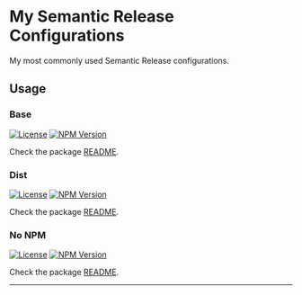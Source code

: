 # My Semantic Release Configurations

My most commonly used Semantic Release configurations.

## Usage

### Base

[![License][img-license]][lnk-license] [![NPM Version][img-npm-base]][lnk-npm-base]

Check the package [README](packages/base/README.md).

### Dist

[![License][img-license]][lnk-license] [![NPM Version][img-npm-dist]][lnk-npm-dist]

Check the package [README](packages/dist/README.md).

### No NPM

[![License][img-license]][lnk-license] [![NPM Version][img-npm-no-npm]][lnk-npm-no-npm]

Check the package [README](packages/no-npm/README.md).

---

[img-license]: https://img.shields.io/github/license/ivangabriele/semantic-release-config?style=flat-square
[img-npm-base]: https://img.shields.io/npm/v/@ivangabriele/semantic-release-config-base?style=flat-square
[img-npm-dist]: https://img.shields.io/npm/v/@ivangabriele/semantic-release-config-dist?style=flat-square
[img-npm-no-npm]: https://img.shields.io/npm/v/@ivangabriele/semantic-release-config-no-npm?style=flat-square
[lnk-license]: https://github.com/ivangabriele/semantic-release-config/blob/main/LICENSE
[lnk-npm-base]: https://www.npmjs.com/package/@ivangabriele/semantic-release-config-base
[lnk-npm-dist]: https://www.npmjs.com/package/@ivangabriele/semantic-release-config-dist
[lnk-npm-no-npm]: https://www.npmjs.com/package/@ivangabriele/semantic-release-config-no-npm
